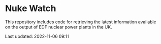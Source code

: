 # Nuke Watch

This repository includes code for retrieving the latest information available on the output of EDF nuclear power plants in the UK.

Last updated: 2022-11-06 09:11